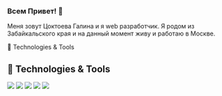 ### Всем Привет! 👋

Меня зовут Цоктоева Галина и я web разработчик. Я родом из Забайкальского края и на данный момент живу и работаю в Москве.


🔧 Technologies & Tools
          
## 🔧 Technologies & Tools
![](https://img.shields.io/badge/Editor-PyCharm-informational?style=flat&logo=visual-studio-code&logoColor=white&color=blue)
![](https://img.shields.io/badge/Code-Python-informational?style=flat&logo=python&logoColor=white&color=blue)
![](https://img.shields.io/badge/Code-JavaScript-informational?style=flat&logo=javascript&logoColor=white&color=blue)
![](https://img.shields.io/badge/Shell-Bash-informational?style=flat&logo=gnu-bash&logoColor=white&color=blue)
![](https://img.shields.io/badge/Tools-Docker-informational?style=flat&logo=docker&logoColor=white&color=blue)
